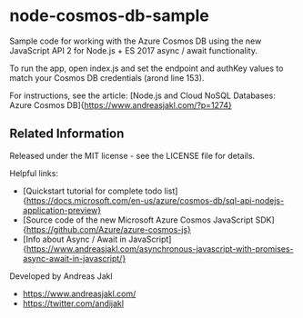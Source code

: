 # node-cosmos-db-sample
Sample code for working with the Azure Cosmos DB using the new JavaScript API 2 for Node.js + ES 2017 async / await functionality.

To run the app, open index.js and set the endpoint and authKey values to match your Cosmos DB credentials (arond line 153).

For instructions, see the article: [Node.js and Cloud NoSQL Databases: Azure Cosmos DB]{https://www.andreasjakl.com/?p=1274}

## Related Information

Released under the MIT license - see the LICENSE file for details.

Helpful links:
* [Quickstart tutorial for complete todo list]{https://docs.microsoft.com/en-us/azure/cosmos-db/sql-api-nodejs-application-preview}
* [Source code of the new Microsoft Azure Cosmos JavaScript SDK]{https://github.com/Azure/azure-cosmos-js}
* [Info about Async / Await in JavaScript]{https://www.andreasjakl.com/asynchronous-javascript-with-promises-async-await-in-javascript/}

Developed by Andreas Jakl
* https://www.andreasjakl.com/
* https://twitter.com/andijakl
